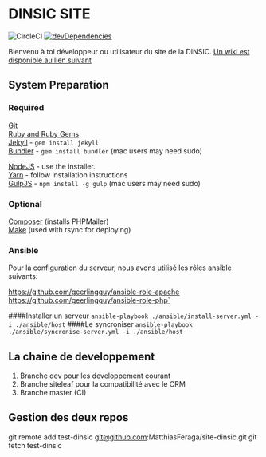 # DINSIC SITE

![CircleCI](https://circleci.com/gh/MatthiasFeraga/site-dinsic/tree/master.svg?style=svg&circle-token=ad2054b5900fbfd4b3971014fa75e8f9ec3bed5f)
[![devDependencies](https://david-dm.org/MatthiasFeraga/site-dinsic/dev-status.svg)](https://david-dm.org/MatthiasFeraga/site-dinsic#info=devDependencies)

Bienvenu à toi développeur ou utilisateur du site de la DINSIC.
[Un wiki est disponible au lien suivant](https://github.com/MatthiasFeraga/site-dinsic/wiki)

## System Preparation

### Required
[Git](https://git-scm.com)  
[Ruby and Ruby Gems](https://rvm.io/rvm/install)  
[Jekyll](http://jekyllrb.com/) - `gem install jekyll`  
[Bundler](http://bundler.io/) - `gem install bundler` (mac users may need sudo)  

[NodeJS](http://nodejs.org) - use the installer.  
[Yarn](https://yarnpkg.com/en/docs/install) - follow installation instructions  
[GulpJS](https://github.com/gulpjs/gulp) - `npm install -g gulp` (mac users may need sudo)  

### Optional
[Composer](https://getcomposer.org) (installs PHPMailer)  
[Make](https://www.gnu.org/software/make) (used with rsync for deploying)  


### Ansible

Pour la configuration du serveur,  nous avons utilisé les rôles ansible suivants:

https://github.com/geerlingguy/ansible-role-apache
https://github.com/geerlingguy/ansible-role-php`


####Installer un serveur
`ansible-playbook ./ansible/install-server.yml -i ./ansible/host`
####Le syncroniser
`ansible-playbook ./ansible/syncronise-server.yml -i ./ansible/host`


## La chaine de developpement

1. Branche dev pour les developpement courant
2. Branche siteleaf pour la compatibilité avec le CRM
3. Branche master (CI)

## Gestion des deux repos

git remote add test-dinsic git@github.com:MatthiasFeraga/site-dinsic.git
git fetch test-dinsic
